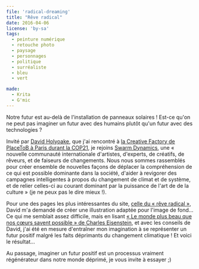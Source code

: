 ```yaml
---
file: 'radical-dreaming'
title: "Rêve radical"
date: 2016-04-06
license: 'by-sa'
tags:
  - peinture numérique
  - retouche photo
  - paysage
  - personnages
  - politique
  - surréaliste
  - bleu
  - vert

made:
  - Krita
  - G'mic
---
```


Notre futur est au-delà de l'installation de panneaux solaires ! Est-ce qu'on ne peut pas imaginer un futur avec des humains plutôt qu'un futur avec des technologies ?

Invité par [David Holyoake](http://swarmdynamics.org/site/our-community/), que j'ai rencontré à [la Creative Factory de PlaceToB à Paris durant la COP21](../blog/inventons-autres-histoires-climat-cop21-placetob), je rejoins [Swarm Dynamics](http://swarmdynamics.org), une « nouvelle communauté internationale d'artistes, d'experts, de créatifs, de rêveurs, et de faiseurs de changements. Nous nous sommes rassemblés pour créer ensemble de nouvelles façons de déplacer la compréhension de ce qui est possible dominante dans la société, d'aider à revigorer des campagnes intelligentes à propos du changement de climat et de système, et de relier celles-ci au courant dominant par la puissance de l'art de de la culture » (je ne peux pas le dire mieux !).

Pour une des pages les plus intéressantes du site, [celle du « rêve radical »](http://swarmdynamics.org/site/radical-dreaming/), David m'a demandé de créer une illustration adaptée pour l'image de fond... Ce qui me semblait assez difficile, mais en lisant [« Le monde plus beau que nos cœurs savent possible » de Charles Eisenstein](http://charleseisenstein.net/project/the-more-beautiful-world-our-hearts-know-is-possible/), et avec les conseils de David, j'ai été en mesure d'entraîner mon imagination à se représenter un futur positif malgré les faits déprimants du changement climatique ! Et voici le résultat…

Au passage, imaginer un futur positif est un processus vraiment régénérateur dans notre monde déprimé, je vous invite à essayer ;)

